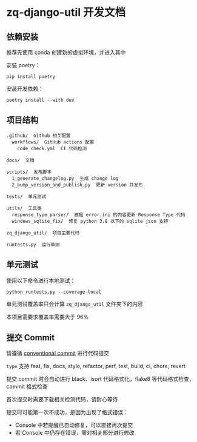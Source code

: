 # zq-django-util 开发文档

## 依赖安装

推荐先使用 conda 创建新的虚拟环境，并进入其中

安装 poetry：
```shell
pip install poetry
```

安装开发依赖：
```shell
poetry install --with dev
```

## 项目结构
```
.github/  Github 相关配置
  workflows/  GitHub actions 配置
    code_check.yml  CI 代码检测

docs/  文档

scripts/  发布脚本
  1_generate_changelog.py  生成 change log
  2_bump_version_and_publish.py  更新 version 并发布

tests/  单元测试

utils/  工具类
  response_type_parser/  根据 error.ini 的内容更新 Response Type 代码
  windows_sqlite_fix/  修复 python 3.8 以下的 sqlite json 支持

zq_django_util/  项目主要代码

runtests.py  运行单测
```

## 单元测试

使用以下命令进行本地测试：
```shell
python runtests.py --coverage-local
```

单元测试覆盖率只会计算 `zq_django_util` 文件夹下的内容

本项目需要求覆盖率需要大于 96%

## 提交 Commit

请遵循 [conventional commit](https://github.com/angular/angular/blob/22b96b9/CONTRIBUTING.md#-commit-message-guidelines) 进行代码提交

`type` 支持 feat, fix, docs, style, refactor, perf, test, build, ci, chore, revert

提交 commit 时会自动进行 black、isort 代码格式化，flake8 等代码格式检查，commit 格式检查

首次提交时需要下载相关检测代码，请耐心等待

提交时可能第一次不成功，是因为出现了格式错误：
- Console 中若提醒已自动修复，可以直接再次提交
- 若 Console 中仍存在错误，需对相关部分进行修改
